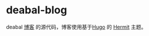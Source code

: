 # deabal-blog
deabal [博客](https://www.deabal.cn) 的源代码，博客使用基于[Hugo](https://gohugo.io/) 的  [Hermit](https://github.com/Track3/hermit) 主题。
